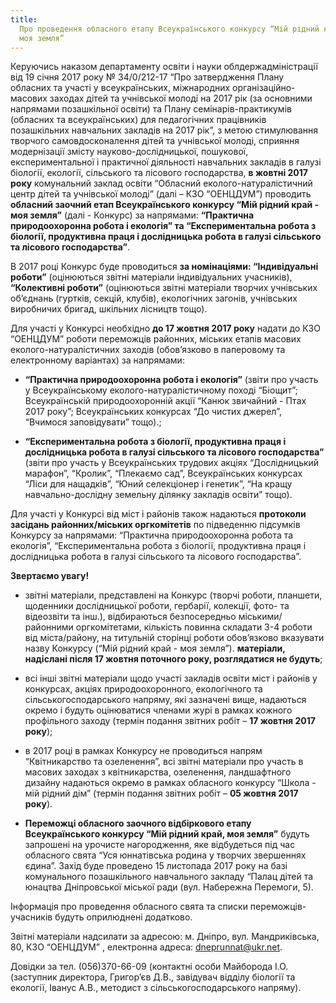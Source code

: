 ```yaml
---
title:
  Про проведення обласного етапу Всеукраїнського конкурсу “Мій рідний край -
  моя земля”
---
```


Керуючись наказом департаменту освіти і науки облдержадміністрації від 19 січня 2017 року № 34/0/212-17 “Про затвердження Плану обласних та участі у всеукраїнських, міжнародних організаційно-масових заходах дітей та учнівської молоді на 2017 рік (за основними напрямами позашкільної освіти) та Плану семінарів-практикумів (обласних та всеукраїнських) для педагогічних працівників позашкільних навчальних закладів на 2017 рік”, з метою стимулювання творчого самовдосконалення дітей та учнівської молоді, сприяння модернізації змісту науково-дослідницької, пошукової, експериментальної і практичної діяльності навчальних закладів в галузі біології, екології, сільського та лісового господарства, **в жовтні 2017 року** комунальний заклад освіти “Обласний еколого-натуралістичний центр дітей та учнівської молоді” (далі – КЗО “ОЕНЦДУМ”) проводить **обласний заочний етап Всеукраїнського конкурсу “Мій рідний край - моя земля”** (далі - Конкурс) за напрямами: **“Практична природоохоронна робота і екологія” та “Експериментальна робота з біології, продуктивна праця і дослідницька робота в галузі сільського та лісового господарства”**.

В 2017 році Конкурс буде проводиться **за номінаціями: “Індивідуальні роботи”** (оцінюються звітні матеріали індивідуальних учасників), **“Колективні роботи”** (оцінюються звітні матеріали творчих учнівських об’єднань (гуртків, секцій, клубів), екологічних загонів, учнівських виробничих бригад, шкільних лісництв тощо).

Для участі у Конкурсі необхідно **до 17 жовтня 2017 року** надати до КЗО “ОЕНЦДУМ” роботи переможців районних, міських етапів масових еколого-натуралістичних заходів (обов’язково в паперовому та електронному варіантах) за напрямами:

- **“Практична природоохоронна робота і екологія”** (звіти про участь у Всеукраїнському еколого-натуралістичному поході “Біощит”;
  Всеукраїнській природоохоронній акції “Канюк звичайний - Птах 2017 року”; Всеукраїнських конкурсах “До чистих джерел”, “Вчимося заповідувати” тощо).;

- **“Експериментальна робота з біології, продуктивна праця і дослідницька робота в галузі сільського та лісового господарства”** (звіти про участь у Всеукраїнських трудових акціях “Дослідницький марафон”, “Кролик”, “Плекаємо сад”, Всеукраїнських конкурсах “Ліси для нащадків”, “Юний селекціонер і генетик”, “На кращу навчально-дослідну земельну ділянку закладів освіти” тощо).

Для участі у Конкурсі від міст і районів також надаються **протоколи засідань районних/міських оргкомітетів** по підведенню підсумків Конкурсу за напрямами: “Практична природоохоронна робота та екологія”, “Експериментальна робота з біології, продуктивна праця і дослідницька робота в галузі сільського та лісового господарства”.

**Звертаємо увагу!**

- звітні матеріали, представлені на Конкурс (творчі роботи, планшети, щоденники дослідницької роботи, гербарії, колекції, фото- та відеозвіти та інш.), відбираються безпосередньо міськими/районними оргкомітетами, кількість повинна складати 3-4 роботи від міста/району, на титульній сторінці роботи обов’язково вказувати назву Конкурсу (“Мій рідний край - моя земля”). **матеріали, надіслані після 17 жовтня поточного року, розглядатися не будуть**;

- всі інші звітні матеріали щодо участі закладів освіти міст і районів у конкурсах, акціях природоохоронного, екологічного та сільськогосподарського напряму, які зазначені вище, надаються окремо і будуть оцінюватися членами журі в рамках кожного профільного заходу (термін подання звітних робіт –
  **17 жовтня 2017 року**);

- в 2017 році в рамках Конкурсу не проводиться напрям “Квітникарство та озеленення”, всі звітні матеріали про участь в масових заходах з квітникарства, озеленення, ландшафтного дизайну надаються окремо в рамках обласного конкурсу “Школа - мій рідний дім” (термін подання звітних робіт – **05 жовтня 2017 року**).

- **Переможці обласного заочного відбіркового етапу Всеукраїнського конкурсу “Мій рідний край, моя земля”** будуть запрошені на урочисте нагородження, яке відбудеться під час обласного свята “Уся юннатівська родина у творчих звершеннях єдина”. Захід буде проведено 15 листопада 2017 року на базі комунального позашкільного навчального закладу “Палац дітей та юнацтва Дніпровської міської ради (вул. Набережна Перемоги, 5).

Інформація про проведення обласного свята та списки переможців-учасників будуть оприлюднені додатково.

Звітні матеріали надсилати за адресою: м. Дніпро, вул. Мандриківська, 80, КЗО “ОЕНЦДУМ” , електронна адреса: dneprunnat@ukr.net.

Довідки за тел. (056)370-66-09 (контактні особи Майборода І.О. (заступник директора, Григор’єв Д.В., завідувач відділу біології та екології, Іванус А.В., методист з сільськогосподарського напряму).
